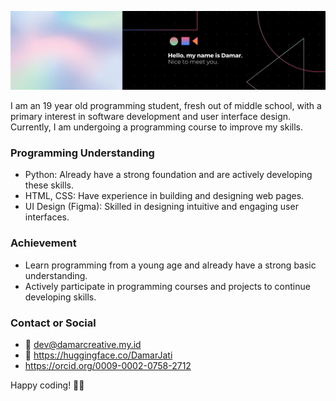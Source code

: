 ![enter image description here](https://raw.githubusercontent.com/Damarcreative/Damarcreative/8b58be6b09be4c2870c0128e456bff16a5e96930/MyBanner.svg) 

I am an 19 year old programming student, fresh out of middle school, with a primary interest in software development and user interface design. Currently, I am undergoing a programming course to improve my skills.

### Programming Understanding
- Python: Already have a strong foundation and are actively developing these skills.
- HTML, CSS: Have experience in building and designing web pages.
- UI Design (Figma): Skilled in designing intuitive and engaging user interfaces.

### Achievement
- Learn programming from a young age and already have a strong basic understanding.
- Actively participate in programming courses and projects to continue developing skills.

### Contact or Social

- 📧 dev@damarcreative.my.id
- 🤗 https://huggingface.co/DamarJati
- https://orcid.org/0009-0002-0758-2712

Happy coding! 👩‍💻
